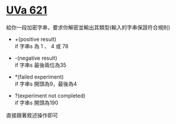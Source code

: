 # [UVa 621](https://vjudge.net/problem/UVA-621)  

給你一段加密字串，要求你解密並輸出其類型(輸入的字串保證符合規則)  
* +(positive result)  
  if 字串s 為 1 、 4 或 78
  
* -(negative result)  
  if 字串s 最後兩位為35  

* *(failed experiment)  
  if 字串s 開頭為9，最後為4

* ?(experiment not completed)  
   if 字串s 開頭為190  
   
直接跟著敘述操作即可
